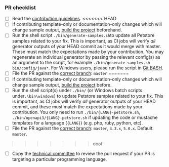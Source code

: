 <!-- Enter details of the change here. Include additional tests that have been done, reference to the issue for tracking, etc. -->

<!-- Please check the completed items below -->
### PR checklist

- [ ] Read the [contribution guidelines](https://github.com/openapitools/openapi-generator/blob/master/CONTRIBUTING.md).
<<<<<<< HEAD
- [ ] If contributing template-only or documentation-only changes which will change sample output, [build the project](https://github.com/OpenAPITools/openapi-generator#14---build-projects) beforehand.
- [ ] Run the shell script `./bin/generate-samples.sh`to update all Petstore samples related to your fix. This is important, as CI jobs will verify _all_ generator outputs of your HEAD commit as it would merge with master. These must match the expectations made by your contribution. You may regenerate an individual generator by passing the relevant config(s) as an argument to the script, for example `./bin/generate-samples.sh bin/config/java*`. For Windows users, please run the script in [Git BASH](https://gitforwindows.org/).
- [ ] File the PR against the [correct branch](https://github.com/OpenAPITools/openapi-generator/wiki/Git-Branches): `master`
=======
- [ ] If contributing template-only or documentation-only changes which will change sample output, [build the project](https://github.com/OpenAPITools/openapi-generator#14---build-projects) before.
- [ ] Run the shell script(s) under `./bin/` (or Windows batch scripts under`.\bin\windows`) to update Petstore samples related to your fix. This is important, as CI jobs will verify _all_ generator outputs of your HEAD commit, and these must match the expectations made by your contribution. You only need to run `./bin/{LANG}-petstore.sh`, `./bin/openapi3/{LANG}-petstore.sh` if updating the code or mustache templates for a language (`{LANG}`) (e.g. php, ruby, python, etc).
- [ ] File the PR against the [correct branch](https://github.com/OpenAPITools/openapi-generator/wiki/Git-Branches): `master`, `4.3.x`, `5.0.x`. Default: `master`.
>>>>>>> ooof
- [ ] Copy the [technical committee](https://github.com/openapitools/openapi-generator/#62---openapi-generator-technical-committee) to review the pull request if your PR is targeting a particular programming language.
